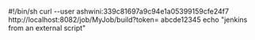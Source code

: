 #!/bin/sh
curl --user ashwini:339c81697a9c94e1a05399159cfe24f7 http://localhost:8082/job/MyJob/build?token= abcde12345
echo "jenkins from an external script"